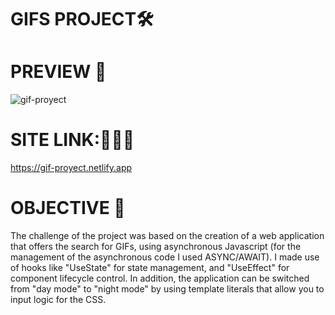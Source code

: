 # GIFS PROJECT🛠

# PREVIEW 👀

![gif-proyect](https://user-images.githubusercontent.com/83677143/133338833-e3148361-3259-42a2-a31c-929134ae5f93.gif)

# SITE LINK:👨🏽‍💻

https://gif-proyect.netlify.app

# OBJECTIVE 🏅

The challenge of the project was based on the creation of a web application that offers the search for GIFs, using asynchronous Javascript (for the management of the asynchronous code I used ASYNC/AWAIT). I made use of hooks like "UseState" for state management, and "UseEffect" for component lifecycle control.
In addition, the application can be switched from "day mode" to "night mode" by using template literals that allow you to input logic for the CSS.
